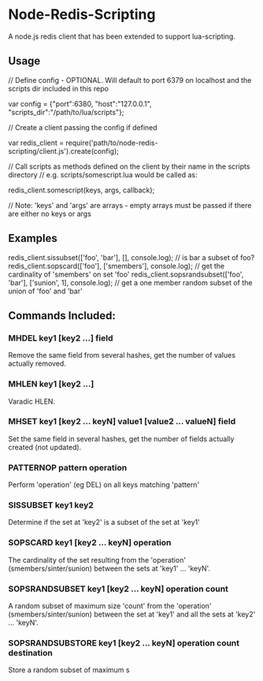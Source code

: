 # Node-Redis-Scripting
A node.js redis client that has been extended to support lua-scripting. 

## Usage
// Define config - OPTIONAL. Will default to port 6379 on localhost and the scripts dir included in this repo

var config = {"port":6380, "host":"127.0.0.1", "scripts_dir":"/path/to/lua/scripts"}; 

// Create a client passing the config if defined

var redis_client = require('path/to/node-redis-scripting/client.js').create(config);

// Call scripts as methods defined on the client by their name in the scripts directory
// e.g. scripts/somescript.lua would be called as:

redis_client.somescript(keys, args, callback);

// Note: 'keys' and 'args' are arrays - empty arrays must be passed if there are either no keys or args

## Examples
redis_client.sissubset(['foo', 'bar'], [], console.log); // is bar a subset of foo?
redis_client.sopscard(['foo'], ['smembers'], console.log); // get the cardinality of 'smembers' on set 'foo'
redis_client.sopsrandsubset(['foo', 'bar'], ['sunion', 1], console.log); // get a one member random subset of the union of 'foo' and 'bar'

## Commands Included:

### MHDEL key1 [key2 ...] field
Remove the same field from several hashes, get the number of values actually removed.

### MHLEN key1 [key2 ...]
Varadic HLEN.

### MHSET key1 [key2 ... keyN] value1 [value2 ... valueN] field
Set the same field in several hashes, get the number of fields actually created (not updated).

### PATTERNOP pattern operation
Perform 'operation' (eg DEL) on all keys matching 'pattern'

### SISSUBSET key1 key2 
Determine if the set at 'key2' is a subset of the set at 'key1'

### SOPSCARD key1 [key2 ... keyN] operation
The cardinality of the set resulting from the 'operation' (smembers/sinter/sunion) between the sets at 'key1' ... 'keyN'.

### SOPSRANDSUBSET key1 [key2 ... keyN] operation count
A random subset of maximum size 'count' from the 'operation' (smembers/sinter/sunion) between the set at 'key1' and all the sets at 'key2' ... 'keyN'.

### SOPSRANDSUBSTORE key1 [key2 ... keyN] operation count destination
Store a random subset of maximum s